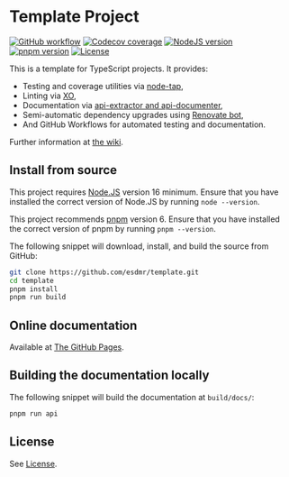 # Template Project
[![GitHub workflow](https://img.shields.io/github/workflow/status/esdmr/template/CI/master?label=test&labelColor=0F0F0F&logo=github)][workflow]
[![Codecov coverage](https://img.shields.io/codecov/c/gh/esdmr/template/master?labelColor=0F0F0F&logo=CodeCov&logoColor=FF66B0)][codecov]
[![NodeJS version](https://img.shields.io/badge/node-≥16-005C9A?labelColor=0F0F0F&logo=node.js&logoColor=00B834)][node]
[![pnpm version](https://img.shields.io/badge/pnpm-6-005C9A?labelColor=0F0F0F&logo=pnpm)][pnpm]
[![License](https://img.shields.io/github/license/esdmr/template?labelColor=0F0F0F&color=005C9A)][license]

[workflow]: https://github.com/esdmr/template/actions/workflows/ci.yml
[codecov]: https://codecov.io/gh/esdmr/template
[node]: https://nodejs.org/en/download/current
[pnpm]: https://pnpm.io
[license]: https://github.com/esdmr/template/blob/master/LICENSE

This is a template for TypeScript projects. It provides:

- Testing and coverage utilities via [node-tap][node-tap],
- Linting via [XO][xojs],
- Documentation via [api-extractor and api-documenter][rushstack],
- Semi-automatic dependency upgrades using [Renovate bot][renovate],
- And GitHub Workflows for automated testing and documentation.

Further information at [the wiki](https://github.com/esdmr/template/wiki).

[node-tap]: https://github.com/tapjs/node-tap
[xojs]: https://github.com/xojs/xo
[rushstack]: https://github.com/microsoft/rushstack/
[renovate]: https://github.com/marketplace/renovate

## Install from source

This project requires [Node.JS][node] version 16 minimum. Ensure that you have
installed the correct version of Node.JS by running `node --version`.

This project recommends [pnpm][pnpm] version 6. Ensure that you have installed
the correct version of pnpm by running `pnpm --version`.

The following snippet will download, install, and build the source from GitHub:

```sh
git clone https://github.com/esdmr/template.git
cd template
pnpm install
pnpm run build
```

## Online documentation

Available at [The GitHub Pages](https://esdmr.github.io/template/).

## Building the documentation locally

The following snippet will build the documentation at `build/docs/`:

```sh
pnpm run api
```

## License

See [License][license].
